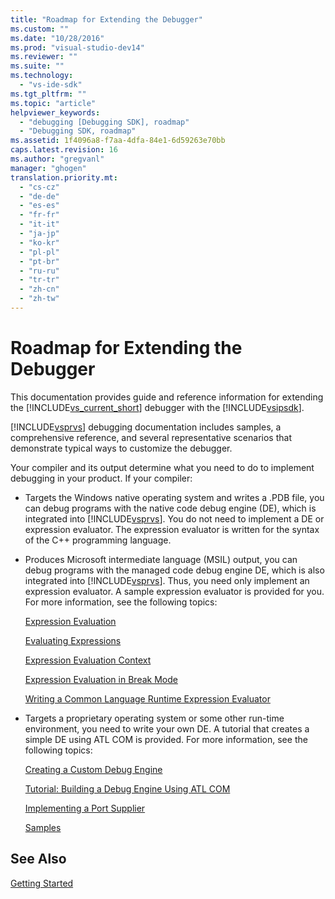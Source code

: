 ```yaml
---
title: "Roadmap for Extending the Debugger"
ms.custom: ""
ms.date: "10/28/2016"
ms.prod: "visual-studio-dev14"
ms.reviewer: ""
ms.suite: ""
ms.technology: 
  - "vs-ide-sdk"
ms.tgt_pltfrm: ""
ms.topic: "article"
helpviewer_keywords: 
  - "debugging [Debugging SDK], roadmap"
  - "Debugging SDK, roadmap"
ms.assetid: 1f4096a8-f7aa-4dfa-84e1-6d59263e70bb
caps.latest.revision: 16
ms.author: "gregvanl"
manager: "ghogen"
translation.priority.mt: 
  - "cs-cz"
  - "de-de"
  - "es-es"
  - "fr-fr"
  - "it-it"
  - "ja-jp"
  - "ko-kr"
  - "pl-pl"
  - "pt-br"
  - "ru-ru"
  - "tr-tr"
  - "zh-cn"
  - "zh-tw"
---
```

# Roadmap for Extending the Debugger
This documentation provides guide and reference information for extending the [!INCLUDE[vs_current_short](../../code-quality/includes/vs_current_short_md.md)] debugger with the [!INCLUDE[vsipsdk](../../extensibility/includes/vsipsdk_md.md)].  
  
 [!INCLUDE[vsprvs](../../code-quality/includes/vsprvs_md.md)] debugging documentation includes samples, a comprehensive reference, and several representative scenarios that demonstrate typical ways to customize the debugger.  
  
 Your compiler and its output determine what you need to do to implement debugging in your product. If your compiler:  
  
-   Targets the Windows native operating system and writes a .PDB file, you can debug programs with the native code debug engine (DE), which is integrated into [!INCLUDE[vsprvs](../../code-quality/includes/vsprvs_md.md)]. You do not need to implement a DE or expression evaluator. The expression evaluator is written for the syntax of the C++ programming language.  
  
-   Produces Microsoft intermediate language (MSIL) output, you can debug programs with the managed code debug engine DE, which is also integrated into [!INCLUDE[vsprvs](../../code-quality/includes/vsprvs_md.md)]. Thus, you need only implement an expression evaluator. A sample expression evaluator is provided for you. For more information, see the following topics:  
  
     [Expression Evaluation](../../extensibility/debugger/expression-evaluation-visual-studio-debugging-sdk.md)  
  
     [Evaluating Expressions](../../extensibility/debugger/evaluating-expressions.md)  
  
     [Expression Evaluation Context](../../extensibility/debugger/expression-evaluation-context.md)  
  
     [Expression Evaluation in Break Mode](../../extensibility/debugger/expression-evaluation-in-break-mode.md)  
  
     [Writing a Common Language Runtime Expression Evaluator](../../extensibility/debugger/writing-a-common-language-runtime-expression-evaluator.md)  
  
-   Targets a proprietary operating system or some other run-time environment, you need to write your own DE. A tutorial that creates a simple DE using ATL COM is provided. For more information, see the following topics:  
  
     [Creating a Custom Debug Engine](../../extensibility/debugger/creating-a-custom-debug-engine.md)  
  
     [Tutorial: Building a Debug Engine Using ATL COM](http://msdn.microsoft.com/en-us/9097b71e-1fe7-48f7-bc00-009e25940c24)  
  
     [Implementing a Port Supplier](../../extensibility/debugger/implementing-a-port-supplier.md)  
  
     [Samples](../../extensibility/debugger/visual-studio-debugging-samples.md)  
  
## See Also  
 [Getting Started](../../extensibility/debugger/getting-started-with-debugger-extensibility.md)